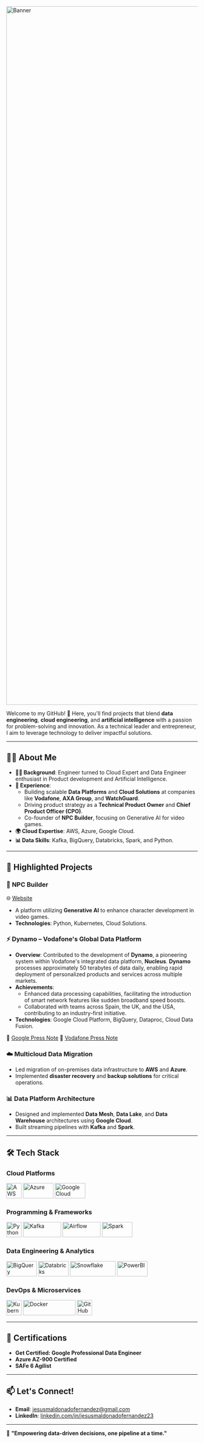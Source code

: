 <img width="1834" alt="Banner" src="https://github.com/user-attachments/assets/2fd0e68c-c5e0-488d-b532-4ed3dc04d7a7" />

Welcome to my GitHub! 🚀 Here, you'll find projects that blend **data engineering**, **cloud engineering**, and **artificial intelligence** with a passion for problem-solving and innovation. As a technical leader and entrepreneur, I aim to leverage technology to deliver impactful solutions.

---

## 🧑‍💼 **About Me**
- **👨‍🎓 Background**: Engineer turned to Cloud Expert and Data Engineer enthusiast in Product development and Artificial Intelligence.
- **🏢 Experience**:
  - Building scalable **Data Platforms** and **Cloud Solutions** at companies like **Vodafone**, **AXA Group**, and **WatchGuard**.
  - Driving product strategy as a **Technical Product Owner** and **Chief Product Officer (CPO)**.
  - Co-founder of **NPC Builder**, focusing on Generative AI for video games.
- **🌍 Cloud Expertise**: AWS, Azure, Google Cloud.
- **📊 Data Skills**: Kafka, BigQuery, Databricks, Spark, and Python.
---

## 📂 **Highlighted Projects**
### 🧠 **NPC Builder**
🌐 [Website](https://npcbuilder.com) 
- A platform utilizing **Generative AI** to enhance character development in video games.
- **Technologies**: Python, Kubernetes, Cloud Solutions.

### ⚡ **Dynamo – Vodafone's Global Data Platform**
- **Overview**: Contributed to the development of **Dynamo**, a pioneering system within Vodafone's integrated data platform, **Nucleus**. **Dynamo** processes approximately 50 terabytes of data daily, enabling rapid deployment of personalized products and services across multiple markets. 
- **Achievements**:
  - Enhanced data processing capabilities, facilitating the introduction of smart network features like sudden broadband speed boosts.
  - Collaborated with teams across Spain, the UK, and the USA, contributing to an industry-first initiative.
- **Technologies**: Google Cloud Platform, BigQuery, Dataproc, Cloud Data Fusion.
  
📰 [Google Press Note](https://cloud.google.com/blog/products/data-analytics/vodafone-finds-business-benefits-in-moving-to-google-cloud)
📰 [Vodafone Press Note](https://www.vodafone.com/news/services/vodafone-google-cloud-industry-first-global-data-platform)

### ☁️ **Multicloud Data Migration**
- Led migration of on-premises data infrastructure to **AWS** and **Azure**.
- Implemented **disaster recovery** and **backup solutions** for critical operations.

### 📊 **Data Platform Architecture**
- Designed and implemented **Data Mesh**, **Data Lake**, and **Data Warehouse** architectures using **Google Cloud**.
- Built streaming pipelines with **Kafka** and **Spark**.
---

## 🛠️ **Tech Stack**
### **Cloud Platforms**
<img src="https://upload.wikimedia.org/wikipedia/commons/9/93/Amazon_Web_Services_Logo.svg" alt="AWS" width="40" height="40">  <img src="https://upload.wikimedia.org/wikipedia/commons/a/a8/Microsoft_Azure_Logo.svg" alt="Azure" width="80" height="40">  <img src="https://upload.wikimedia.org/wikipedia/commons/5/51/Google_Cloud_logo.svg" alt="Google Cloud" width="80" height="40">  

### **Programming & Frameworks**
<img src="https://upload.wikimedia.org/wikipedia/commons/c/c3/Python-logo-notext.svg" alt="Python" width="40" height="40">  <img src="https://upload.wikimedia.org/wikipedia/commons/5/53/Apache_kafka_wordtype.svg" alt="Kafka" width="100" height="40">  <img src="https://upload.wikimedia.org/wikipedia/commons/d/de/AirflowLogo.png" alt="Airflow" width="100" height="40">  <img src="https://upload.wikimedia.org/wikipedia/commons/f/f3/Apache_Spark_logo.svg" alt="Spark" width="80" height="40">  

### **Data Engineering & Analytics**
<img src="https://www.vectorlogo.zone/logos/google_bigquery/google_bigquery-ar21.svg" alt="BigQuery" width="80" height="40">  <img src="https://www.vectorlogo.zone/logos/databricks/databricks-ar21.svg" alt="Databricks" width="80" height="40">  <img src="https://upload.wikimedia.org/wikipedia/commons/f/ff/Snowflake_Logo.svg" alt="Snowflake" width="120" height="40">  <img src="https://www.vectorlogo.zone/logos/microsoft_powerbi/microsoft_powerbi-ar21.svg" alt="PowerBI" width="80" height="40">  

### **DevOps & Microservices**
<img src="https://upload.wikimedia.org/wikipedia/commons/3/39/Kubernetes_logo_without_workmark.svg" alt="Kubernetes" width="40" height="40">  <img src="https://upload.wikimedia.org/wikipedia/commons/7/70/Docker_logo.png" alt="Docker" width="138" height="40">  <img src="https://upload.wikimedia.org/wikipedia/commons/c/c2/GitHub_Invertocat_Logo.svg" alt="GitHub" width="40" height="40">  

---

## 🌟 **Certifications**
- **Get Certified: Google Professional Data Engineer**
- **Azure AZ-900 Certified**
- **SAFe 6 Agilist**

---

## 📫 **Let's Connect!**
- **Email**: [jesusmaldonadofernandez@gmail.com](mailto:jesusmaldonadofernandez@gmail.com)
- **LinkedIn**: [linkedin.com/in/jesusmaldonadofernandez23](https://www.linkedin.com/in/jesusmaldonadofernandez23)

---

🌟 **"Empowering data-driven decisions, one pipeline at a time."**
